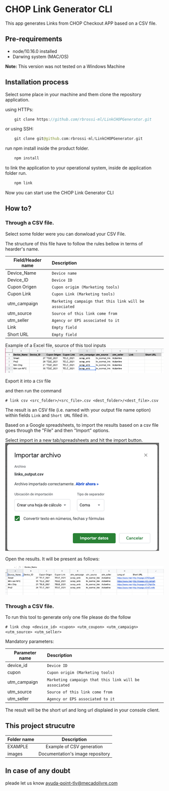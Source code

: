 # CHOP Link Generator CLI 

This app generates Links from CHOP Checkout APP based on a CSV file. 

## Pre-requirements

* node/10.16.0 installed 
* Darwing system (MAC/OS)

**Note:** This version was not tested on a Windows Machine

## Installation process 

Select some place in your machine and them clone the repository application. 

using HTTPs:  
```kotlin 
    git clone https://github.com/rbrossi-ml/LinkCHOPGenerator.git
```
or using SSH: 
```kotlin 
    git clone git@github.com:rbrossi-ml/LinkCHOPGenerator.git
```
run npm install inside the product folder.

```kotlin 
    npm install
```
to link the application to your operational system, inside de application folder run. 

```kotlin 
    npm link
```

Now you can start use the CHOP Link Generator CLI

## How to? 

### Through a CSV file.
Select some folder were you can donwload your CSV File. 

The structure of this file have to follow the rules bellow in terms of hearder's name. 

| Field/Header name | Description | 
|-------------------|:------------| 
| Device_Name |        `Device name` 	|
| Device_ID	   |     `Device ID`
| Cupon Origen	|    `Cupon origim (Marketing tools)`|
| Cupon Link	|        `Cupon Link (Marketing tools)`|
| utm_campaign	 |   `Marketing campaign that this link will be associated`|
| utm_source      |    `Source of this link come from`	|
| utm_seller	  |      `Agency or EPS associated to it`|    
| Link	          |  `Empty field`  |  
| Short URL       |    `Empty field`|

Example of a Excel file, source of this tool inputs
![plot](./images/sample1.png)

Export it into a <code>CSV</code> file

and then run the command 

````
# link csv <src_folder>/<src_file>.csv <dest_folder>/<dest_file>.csv
````
The result is an CSV file (i.e. named with your output file name option) within fields <code>Link</code> and <code>Short URL</code> filled in.   

Based on a Google spreadsheets,  to import the results based on a csv file goes through the "File" and then "Import" options.

Select import in a new tab/spreadsheets and hit the import button.
![plot](./images/import.png)

Open the results. It will be present as follows: 

![plot](./images/result.png)


### Through a CSV file.

To run this tool to generate only one file please do the follow 

````
# link chop <device_id> <cupon> <utm_coupon> <utm_campaign> <utm_source> <utm_seller> 
````
Mandatory parameters:

| Parameter name | Description | 
|-------------------|:------------| 
| device_id	   |     `Device ID`
| cupon	|    `Cupon origim (Marketing tools)`|
| utm_campaign	 |   `Marketing campaign that this link will be associated`|
| utm_source      |    `Source of this link come from`	|
| utm_seller	  |      `Agency or EPS associated to it`|    

The result will be the short url and long url displaied in your console client.

## This project strucutre

|Folder name| Description|
|-----------| :----------:|
|EXAMPLE| Example of CSV generation |
|images| Documentation's image repository| 


## In case of any doubt
pleade let us know 
ayuda-point-tlv@mecadolivre.com